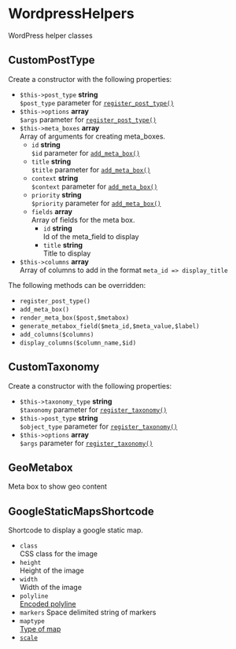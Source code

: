 # WordpressHelpers
WordPress helper classes

## CustomPostType
Create a constructor with the following properties:

*   `$this->post_type` **string**  
    `$post_type` parameter for [`register_post_type()`](https://codex.wordpress.org/Function_Reference/register_post_type)
*   `$this->options` **array**  
    `$args` parameter for [`register_post_type()`](https://codex.wordpress.org/Function_Reference/register_post_type)
*   `$this->meta_boxes` **array**  
    Array of arguments for creating meta_boxes.
	*   `id` **string**  
	    `$id` parameter for [`add_meta_box()`](https://codex.wordpress.org/Function_Reference/add_meta_box)
	*   `title` **string**  
	    `$title` parameter for [`add_meta_box()`](https://codex.wordpress.org/Function_Reference/add_meta_box)
	*   `context` **string**  
	    `$context` parameter for [`add_meta_box()`](https://codex.wordpress.org/Function_Reference/add_meta_box)
	*   `priority` **string**  
	    `$priority` parameter for [`add_meta_box()`](https://codex.wordpress.org/Function_Reference/add_meta_box)
	*   `fields` **array**  
	    Array of fields for the meta box.
		*   `id` **string**  
		    Id of the meta_field to display
		*   `title` **string**  
		    Title to display
*   `$this->columns` **array**  
    Array of columns to add in the format `meta_id => display_title`
	
The following methods can be overridden:

*   `register_post_type()`
*   `add_meta_box()`
*   `render_meta_box($post,$metabox)`
*   `generate_metabox_field($meta_id,$meta_value,$label)`
*   `add_columns($columns)`
*   `display_columns($column_name,$id)`

## CustomTaxonomy

Create a constructor with the following properties:

*   `$this->taxonomy_type` **string**  
    `$taxonomy` parameter for [`register_taxonomy()`](https://codex.wordpress.org/Function_Reference/register_taxonomy)
*   `$this->post_type` **string**  
    `$object_type` parameter for [`register_taxonomy()`](https://codex.wordpress.org/Function_Reference/register_taxonomy)
*   `$this->options` **array**  
    `$args` parameter for [`register_taxonomy()`](https://codex.wordpress.org/Function_Reference/register_taxonomy)

## GeoMetabox

Meta box to show geo content

## GoogleStaticMapsShortcode

Shortcode to display a google static map.

*   `class`  
    CSS class for the image
*   `height`  
    Height of the image
*   `width`  
    Width of the image
*   `polyline`  
    [Encoded polyline](https://developers.google.com/maps/documentation/staticmaps/#EncodedPolylines)
*   `markers`
    Space delimited string of markers
*   `maptype`  
    [Type of map](https://developers.google.com/maps/documentation/staticmaps/#MapTypes)
*   [`scale`](https://developers.google.com/maps/documentation/staticmaps/#scale_values)